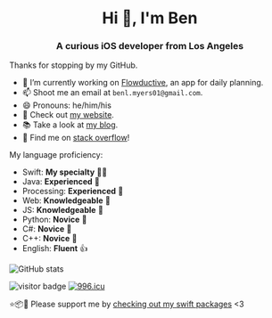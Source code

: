 <h1 align="center">Hi 👋, I'm Ben</h1>
<h3 align="center">A curious iOS developer from Los Angeles</h3>

Thanks for stopping by my GitHub.

- 🔭 I’m currently working on [Flowductive](https://www.flowductive.com), an app for daily planning.
- 📫 Shoot me an email at `benl.myers01@gmail.com`.
- 😄 Pronouns: he/him/his
- 🔗 Check out [my website](https://benlmyers.com).
- 📚 Take a look at [my blog](https://www.benlmyers.com/blog/).
- 🔎 Find me on [stack overflow](https://stackoverflow.com/users/12101201/ben-myers)!

My language proficiency:

- Swift: **My specialty** 👨‍🍳
- Java: **Experienced** 💪
- Processing: **Experienced** 💪
- Web: **Knowledgeable** 🤔
- JS: **Knowledgeable** 🤔
- Python: **Novice** 👶
- C#: **Novice** 👶
- C++: **Novice** 👶
- English: **Fluent** 👍

![GitHub stats](https://github-readme-stats.vercel.app/api?username=benlmyers&count_private=true&show_icons=true&theme=dark)

<p align="left">
  <img src="https://visitor-badge.glitch.me/badge?page_id=benlmyers.benlmyers" alt="visitor badge"/>
  <a href="https://996.icu"><img src="https://img.shields.io/badge/support-996.icu-red.svg" alt="996.icu" /></a>
</p>

⭐️📦🙏 Please support me by [checking out my swift packages](https://swiftpackageindex.com/search?query=Flowductive) <3
